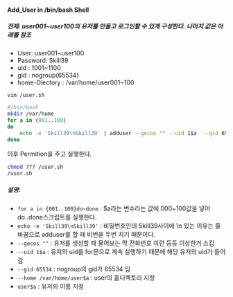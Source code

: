 #### Add_User in /bin/bash Shell

##### 전제: user001~user100의 유저를 만들고 로그인할 수 있게 구성한다. 나머지 값은 아래를 참조
-   User: user001~user100
-   Password: Skill39
-   uid : 1001~1100
-   gid : nogroup(65534)
-   home-Diectory : /var/home/user001~100

```bash
vim /user.sh
```
```bash
#/bin/bash
mkdir /var/home
for a in {001..100}
do
    echo -e 'Skill39\nSkill39' | adduser --gecos "" --uid 1$a  --gid 65534 --home /var/home/user$a user$a 
done
```
이후 Permition을 주고 실행한다.
```bash
chmod 777 /user.sh
/user.sh
```

##### 설명:
- ``for a in {001..100}do~done`` : $a라는 변수라는 값에 000~100값을 넣어 do..done스크립트를 실행한다.
-   ``echo -e 'Skill39\nSkill39'`` : 비밀번호인데 Skill39사이에 \n 있는 이유는 줄바꿈으로 adduser를 할 때 비번을 두번 치기 때문이다.
-   ``--gecos ""`` : 유저를 생성할 때 물어보는 막 전화번호 이런 등등 이상한거 스킵
-   ``--uid 1$a`` : 유저의 uid를  for문으로 계속 실행하기 때문에 해당 유저의 uid가 들어감
-   ``--gid 65534`` : nogroup의 gid가 65534 임
-   ``--home /var/home/user$a`` : user의 홈디렉토리 지정
-   ``user$a`` : 유저의 이름 지정
